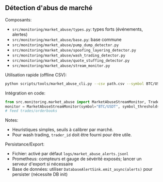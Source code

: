 ## Détection d'abus de marché

Composants:
- `src/monitoring/market_abuse/types.py`: types forts (événements, alertes)
- `src/monitoring/market_abuse/base.py`: base commune
- `src/monitoring/market_abuse/pump_dump_detector.py`
- `src/monitoring/market_abuse/spoofing_layering_detector.py`
- `src/monitoring/market_abuse/wash_trading_detector.py`
- `src/monitoring/market_abuse/quote_stuffing_detector.py`
- `src/monitoring/market_abuse/stream_monitor.py`

Utilisation rapide (offline CSV):
```bash
python scripts/tools/market_abuse_cli.py --csv path.csv --symbol BTC/USDT
```

Intégration en code:
```python
from src.monitoring.market_abuse import MarketAbuseStreamMonitor, TradeEvent
monitor = MarketAbuseStreamMonitor(symbol="BTC/USDT", symbol_thresholds={"BTC/USDT": 0.6})
# feed trades/orderbooks
```

Notes:
- Heuristiques simples, seuils à calibrer par marché.
- Pour wash trading, `trader_id` doit être fourni pour être utile.

Persistance/Export:
- Fichier: activé par défaut `logs/market_abuse_alerts.jsonl`
- Prometheus: compteurs et gauge de sévérité exposés; lancer un serveur d'export si nécessaire
- Base de données: utiliser `DatabaseAlertSink.emit_async(alerts)` pour persister (nécessite DB init)

